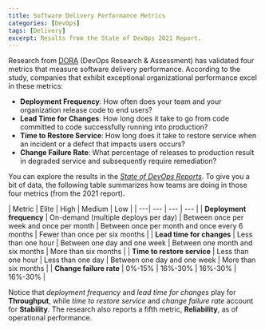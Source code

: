 ```yaml
---
title: Software Delivery Performance Metrics
categories: [DevOps]
tags: [Delivery]
excerpt: Results from the State of DevOps 2021 Report.
---
```


Research from [DORA](https://www.devops-research.com) (DevOps Research & Assessment) has validated four metrics that measure software delivery performance. According to the study, companies that exhibit exceptional organizational performance excel in these metrics:

- **Deployment Frequency**: How often does your team and your organization release code to end users?
- **Lead Time for Changes**: How long does it take to go from code committed to code successfully running into production?
- **Time to Restore Service**: How long does it take to restore service when an incident or a defect that impacts users occurs?
- **Change Failure Rate**: What percentage of releases to production result in degraded service and subsequently require remediation?

You can explore the results in the [*State of DevOps Reports*](https://www.devops-research.com/research.html). To give you a bit of data, the following table summarizes how teams are doing in those four metrics (from the 2021 report).

| Metric | Elite | High | Medium | Low |
| ---| --- | --- | --- |
| **Deployment frequency** | On-demand (multiple deploys per day) | Between once per week and once per month | Between once per month and once every 6 months | Fewer than once per six months |
| **Lead time for changes** | Less than one hour | Between one day and one week | Between one month and six months | More than six months |
| **Time to restore service** | Less than one hour | Less than one day | Between one day and one week | More than six months |
| **Change failure rate** | 0%-15% | 16%-30% | 16%-30% | 16%-30% |

Notice that *deployment frequency* and *lead time for changes* play for **Throughput**, while *time to restore service* and *change failure rate* account for **Stability**. The research also reports a fifth metric, **Reliability**, as of operational performance.